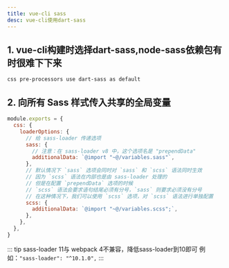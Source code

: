 ```yaml
---
title: vue-cli sass
desc: vue-cli使用dart-sass
---
```


## 1. vue-cli构建时选择dart-sass,node-sass依赖包有时很难下下来

```shell
css pre-processors use dart-sass as default
```

## 2. 向所有 Sass 样式传入共享的全局变量

```javascript
module.exports = {
  css: {
    loaderOptions: {
      // 给 sass-loader 传递选项
      sass: {
        // 注意：在 sass-loader v8 中，这个选项名是 "prependData"
        additionalData: `@import "~@/variables.sass"`,
      },
      // 默认情况下 `sass` 选项会同时对 `sass` 和 `scss` 语法同时生效
      // 因为 `scss` 语法在内部也是由 sass-loader 处理的
      // 但是在配置 `prependData` 选项的时候
      // `scss` 语法会要求语句结尾必须有分号，`sass` 则要求必须没有分号
      // 在这种情况下，我们可以使用 `scss` 选项，对 `scss` 语法进行单独配置
      scss: {
        additionalData: `@import "~@/variables.scss";`,
      },
    },
  },
}
```

::: tip
sass-loader 11与 webpack 4不兼容，降低sass-loader到10即可
例如：`"sass-loader": "^10.1.0",`
:::
